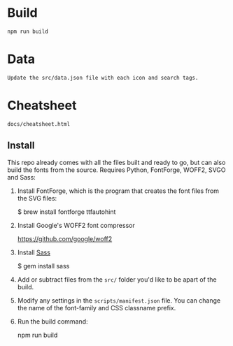 # Build

    npm run build


# Data

    Update the src/data.json file with each icon and search tags.


# Cheatsheet

    docs/cheatsheet.html


## Install

This repo already comes with all the files built and ready to go, but can also build the fonts from the source. Requires Python, FontForge, WOFF2, SVGO and Sass:

1) Install FontForge, which is the program that creates the font files from the SVG files:

    $ brew install fontforge ttfautohint

2) Install Google's WOFF2 font compressor

    https://github.com/google/woff2

3) Install [Sass](http://sass-lang.com/)

    $ gem install sass

4) Add or subtract files from the `src/` folder you'd like to be apart of the build.

5) Modify any settings in the `scripts/manifest.json` file. You can change the name of the font-family and CSS classname prefix.

6) Run the build command:

    npm run build
